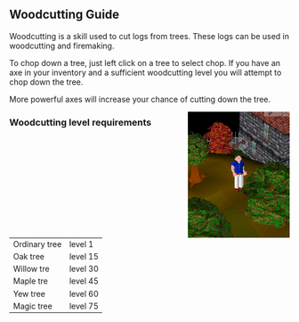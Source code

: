 <h2 class="rsc-centre-text">Woodcutting Guide</h2>

Woodcutting is a skill used to cut logs from trees. These logs can be used in woodcutting and firemaking.

To chop down a tree, just left click on a tree to select chop. If you have an axe in your inventory and a sufficient woodcutting level you will attempt to chop down the tree.

More powerful axes will increase your chance of cutting down the tree.

<a href="/manual-images/woodcutting.png"><img class="rsc-image" src="/manual-images/woodcutting.png" alt="A player chopping an oak tree in Seers' Village with an iron axe" align="right" /></a>

### Woodcutting level requirements

|               |          |
| ------------- | -------- |
| Ordinary tree | level 1  |
| Oak tree      | level 15 |
| Willow tre    | level 30 |
| Maple tre     | level 45 |
| Yew tree      | level 60 |
| Magic tree    | level 75 |

<div style="clear:both;"></div>
